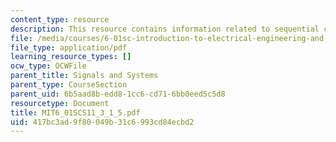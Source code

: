 ```yaml
---
content_type: resource
description: This resource contains information related to sequential combinations.
file: /media/courses/6-01sc-introduction-to-electrical-engineering-and-computer-science-i-spring-2011/417bc3ad9f80049b31c6993cd84ecbd2_MIT6_01SCS11_3_1_5.pdf
file_type: application/pdf
learning_resource_types: []
ocw_type: OCWFile
parent_title: Signals and Systems
parent_type: CourseSection
parent_uid: 6b5aad8b-edd8-1cc6-cd71-6bb0eed5c5d8
resourcetype: Document
title: MIT6_01SCS11_3_1_5.pdf
uid: 417bc3ad-9f80-049b-31c6-993cd84ecbd2
---
```

